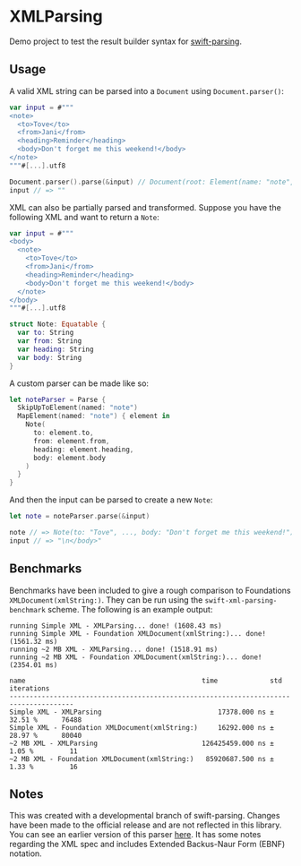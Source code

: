# XMLParsing
Demo project to test the result builder syntax for [swift-parsing](https://github.com/pointfreeco/swift-parsing).

## Usage
A valid XML string can be parsed into a `Document` using `Document.parser()`:

```swift
var input = #"""
<note>
  <to>Tove</to>
  <from>Jani</from>
  <heading>Reminder</heading>
  <body>Don't forget me this weekend!</body>
</note>
"""#[...].utf8

Document.parser().parse(&input) // Document(root: Element(name: "note", content: [...]))
input // => ""
```

XML can also be partially parsed and transformed. Suppose you have the following XML and want to return a `Note`:

```swift
var input = #"""
<body>
  <note>
    <to>Tove</to>
    <from>Jani</from>
    <heading>Reminder</heading>
    <body>Don't forget me this weekend!</body>
  </note>
</body>
"""#[...].utf8

struct Note: Equatable {
  var to: String
  var from: String
  var heading: String
  var body: String
}
```

A custom parser can be made like so:

```swift
let noteParser = Parse {
  SkipUpToElement(named: "note")
  MapElement(named: "note") { element in
    Note(
      to: element.to,
      from: element.from,
      heading: element.heading,
      body: element.body
    )
  }
}
```

And then the input can be parsed to create a new `Note`:

```swift
let note = noteParser.parse(&input)

note // => Note(to: "Tove", ..., body: "Don't forget me this weekend!")
input // => "\n</body>"
```

## Benchmarks
Benchmarks have been included to give a rough comparison to Foundations `XMLDocument(xmlString:)`. They can be run using the `swift-xml-parsing-benchmark` scheme. The following is an example output:

```
running Simple XML - XMLParsing... done! (1608.43 ms)
running Simple XML - Foundation XMLDocument(xmlString:)... done! (1561.32 ms)
running ~2 MB XML - XMLParsing... done! (1518.91 ms)
running ~2 MB XML - Foundation XMLDocument(xmlString:)... done! (2354.01 ms)

name                                            time             std        iterations
--------------------------------------------------------------------------------------
Simple XML - XMLParsing                             17378.000 ns ±  32.51 %      76488
Simple XML - Foundation XMLDocument(xmlString:)     16292.000 ns ±  28.97 %      80040
~2 MB XML - XMLParsing                          126425459.000 ns ±   1.05 %         11
~2 MB XML - Foundation XMLDocument(xmlString:)   85920687.500 ns ±   1.33 %         16
```

## Notes
This was created with a developmental branch of swift-parsing. Changes have been made to the official release and are not reflected in this library. You can see an earlier version of this parser [here](https://github.com/iampatbrown/swift-parsing/blob/parser-builder-pat/Sources/swift-parsing-benchmark/XML/XMLBenchmarks.swift). It has some notes regarding the XML spec and includes Extended Backus-Naur Form (EBNF) notation.
